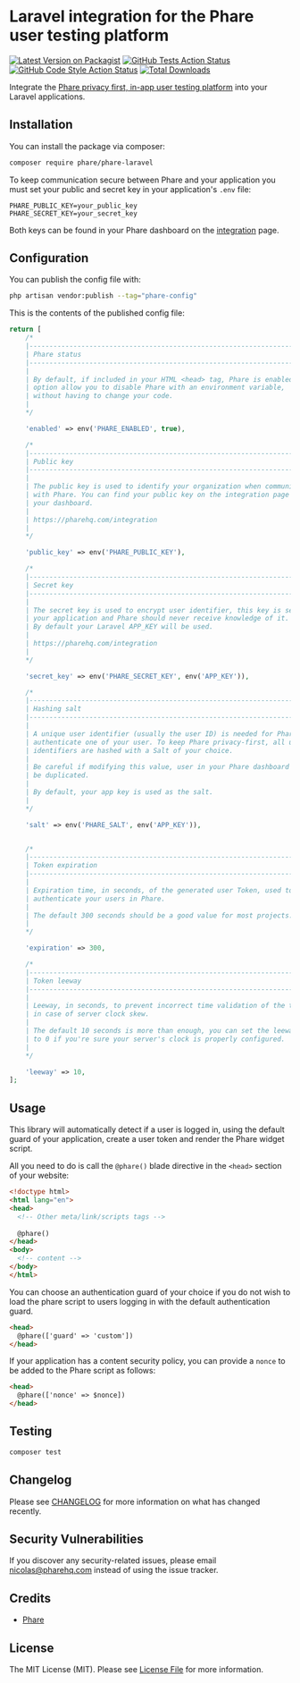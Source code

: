 # Laravel integration for the Phare user testing platform

[![Latest Version on Packagist](https://img.shields.io/packagist/v/phare/phare-laravel.svg?style=flat-square)](https://packagist.org/packages/phare/phare-laravel)
[![GitHub Tests Action Status](https://img.shields.io/github/workflow/status/phare/phare-laravel/run-tests?label=tests)](https://github.com/phare/phare-laravel/actions?query=workflow%3Arun-tests+branch%3Amain)
[![GitHub Code Style Action Status](https://img.shields.io/github/workflow/status/phare/phare-laravel/Check%20&%20fix%20styling?label=code%20style)](https://github.com/phare/phare-laravel/actions?query=workflow%3A"Check+%26+fix+styling"+branch%3Amain)
[![Total Downloads](https://img.shields.io/packagist/dt/phare/phare-laravel.svg?style=flat-square)](https://packagist.org/packages/phare/phare-laravel)

Integrate the [Phare privacy first, in-app user testing platform](https://pharehq.com/) into your Laravel applications.

## Installation

You can install the package via composer:

```bash
composer require phare/phare-laravel
```

To keep communication secure between Phare and your application you must set your public and secret key in your application's `.env` file:

```dotenv
PHARE_PUBLIC_KEY=your_public_key
PHARE_SECRET_KEY=your_secret_key
```

Both keys can be found in your Phare dashboard on the [integration](https://pharehq.com/integration) page.

## Configuration

You can publish the config file with:

```bash
php artisan vendor:publish --tag="phare-config"
```

This is the contents of the published config file:

```php
return [
    /*
    |--------------------------------------------------------------------------
    | Phare status
    |--------------------------------------------------------------------------
    |
    | By default, if included in your HTML <head> tag, Phare is enabled. This
    | option allow you to disable Phare with an environment variable,
    | without having to change your code.
    |
    */

    'enabled' => env('PHARE_ENABLED', true),

    /*
    |--------------------------------------------------------------------------
    | Public key
    |--------------------------------------------------------------------------
    |
    | The public key is used to identify your organization when communicating
    | with Phare. You can find your public key on the integration page of
    | your dashboard.
    |
    | https://pharehq.com/integration
    |
    */

    'public_key' => env('PHARE_PUBLIC_KEY'),

    /*
    |--------------------------------------------------------------------------
    | Secret key
    |--------------------------------------------------------------------------
    |
    | The secret key is used to encrypt user identifier, this key is set by
    | your application and Phare should never receive knowledge of it.
    | By default your Laravel APP_KEY will be used.
    |
    | https://pharehq.com/integration
    |
    */

    'secret_key' => env('PHARE_SECRET_KEY', env('APP_KEY')),

    /*
    |--------------------------------------------------------------------------
    | Hashing salt
    |--------------------------------------------------------------------------
    |
    | A unique user identifier (usually the user ID) is needed for Phare to
    | authenticate one of your user. To keep Phare privacy-first, all user
    | identifiers are hashed with a Salt of your choice.
    |
    | Be careful if modifying this value, user in your Phare dashboard will
    | be duplicated.
    |
    | By default, your app key is used as the salt.
    |
    */

    'salt' => env('PHARE_SALT', env('APP_KEY')),


    /*
    |--------------------------------------------------------------------------
    | Token expiration
    |--------------------------------------------------------------------------
    |
    | Expiration time, in seconds, of the generated user Token, used to
    | authenticate your users in Phare.
    |
    | The default 300 seconds should be a good value for most projects.
    |
    */

    'expiration' => 300,

    /*
    |--------------------------------------------------------------------------
    | Token leeway
    |--------------------------------------------------------------------------
    |
    | Leeway, in seconds, to prevent incorrect time validation of the token
    | in case of server clock skew.
    |
    | The default 10 seconds is more than enough, you can set the leeway
    | to 0 if you're sure your server's clock is properly configured.
    |
    */

    'leeway' => 10,
];
```

## Usage

This library will automatically detect if a user is logged in, using the default guard of your application, create a user token and render the Phare widget script.

All you need to do is call the `@phare()` blade directive in the `<head>` section of your website:

```html
<!doctype html>
<html lang="en">
<head>
  <!-- Other meta/link/scripts tags -->
  
  @phare()
</head>
<body>
  <!-- content -->
</body>
</html>
```

You can choose an authentication guard of your choice if you do not wish to load the phare script to users logging in with the default authentication guard.

```html
<head>
  @phare(['guard' => 'custom'])
</head>
```

If your application has a content security policy, you can provide a `nonce` to be added to the Phare script as follows:

```html
<head>
  @phare(['nonce' => $nonce])
</head>
```

## Testing

```bash
composer test
```

## Changelog

Please see [CHANGELOG](CHANGELOG.md) for more information on what has changed recently.

## Security Vulnerabilities

If you discover any security-related issues, please email [nicolas@pharehq.com](mailto:nicolas@pharehq.com) instead of using the issue tracker.

## Credits

- [Phare](https://github.com/phare)

## License

The MIT License (MIT). Please see [License File](LICENSE.md) for more information.

